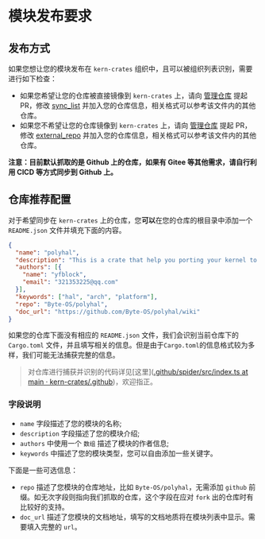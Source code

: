 # 模块发布要求

## 发布方式

如果您想让您的模块发布在 `kern-crates` 组织中，且可以被组织列表识别，需要进行如下检查：

- 如果您希望让您的仓库被直接镜像到 `kern-crates` 上，请向 [管理仓库](https://github.com/kern-crates/.github) 提起 PR，修改 [sync_list](https://github.com/kern-crates/.github/blob/main/sync_list.txt) 并加入您的仓库信息，相关格式可以参考该文件内的其他仓库。
- 如果您不希望让您的仓库镜像到 `kern-crates` 上，请向 [管理仓库](https://github.com/kern-crates/.github) 提起 PR，修改 [external_repo](https://github.com/kern-crates/.github/blob/main/spider/external_repos.txt) 并加入您的仓库信息，相关格式可以参考该文件内的其他仓库。

**注意：目前默认抓取的是 Github 上的仓库，如果有 Gitee 等其他需求，请自行利用 CICD 等方式同步到 Github 上。**

## 仓库推荐配置

对于希望同步在 `kern-crates` 上的仓库，您**可以**在您的仓库的根目录中添加一个 `README.json` 文件并填充下面的内容。

```json
{
  "name": "polyhal",
  "description": "This is a crate that help you porting your kernel to multiple platforms.",
  "authors": [{
    "name": "yfblock",
    "email": "321353225@qq.com"
  }],
  "keywords": ["hal", "arch", "platform"],
  "repo": "Byte-OS/polyhal",
  "doc_url": "https://github.com/Byte-OS/polyhal/wiki"
}
```

如果您的仓库下面没有相应的 `README.json` 文件，我们会识别当前仓库下的 `Cargo.toml` 文件，并且填写相关的信息。但是由于`Cargo.toml`的信息格式较为多样，我们可能无法捕获完整的信息。

> 对仓库进行捕获并识别的代码详见[这里]([.github/spider/src/index.ts at main · kern-crates/.github](https://github.com/kern-crates/.github/blob/main/spider/src/index.ts))，欢迎指正。

### 字段说明

- `name` 字段描述了您的模块的名称;
- `description` 字段描述了您的模块介绍;
- `authors` 中使用一个 `数组` 描述了模块的作者信息;
- `keywords` 中描述了您的模块类型，您可以自由添加一些关键字。

下面是一些可选信息：

- `repo` 描述了您模块的仓库地址，比如 `Byte-OS/polyhal`，无需添加 `github` 前缀。如无次字段则指向我们抓取的仓库，这个字段在应对 `fork` 出的仓库时有比较好的支持。
- `doc_url` 描述了您模块的文档地址，填写的文档地质将在模块列表中显示。需要填入完整的 `url`。

